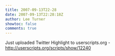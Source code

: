 ```yaml
---
title: 2007-09-13T22-28
date: 2007-09-13T22:28:18Z
author: Lee Turner
showtoc: false
comments: true
---
```


Just uploaded Twitter Highlight to userscripts.org - http://userscripts.org/scripts/show/12240

